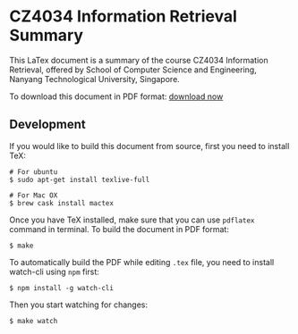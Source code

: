 # CZ4034 Information Retrieval Summary

This LaTex document is a summary of the course CZ4034 Information Retrieval, offered by School of Computer Science and Engineering, Nanyang Technological University, Singapore. 

To download this document in PDF format: [download now](https://github.com/Andyccs/CZ4034-information-retrieval-summary/releases/download/v1.0/CZ4034InformationRetrievalSummary.pdf)

## Development

If you would like to build this document from source, first you need to install TeX:

```Shell
# For ubuntu
$ sudo apt-get install texlive-full

# For Mac OX
$ brew cask install mactex
```

Once you have TeX installed, make sure that you can use `pdflatex` command in terminal. To build the document in PDF format:

```Shell
$ make
```

To automatically build the PDF while editing `.tex` file, you need to install watch-cli using `npm` first:

```Shell
$ npm install -g watch-cli
```

Then you start watching for changes:

```Shell
$ make watch
```

